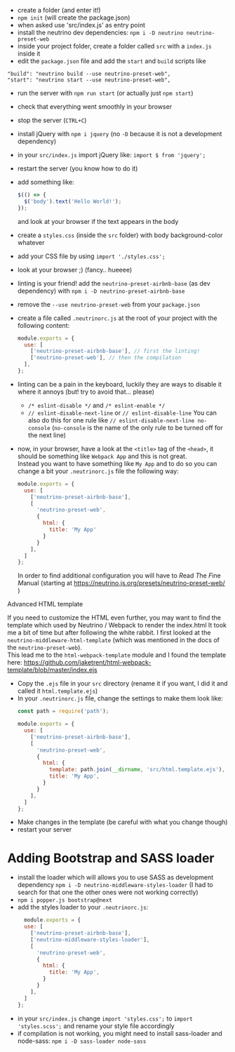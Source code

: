 - create a folder (and enter it!)
- `npm init` (will create the package.json)
- when asked use 'src/index.js' as entry point
- install the neutrino dev dependencies: `npm i -D neutrino neutrino-preset-web`
- inside your project folder, create a folder called `src` with a `index.js` inside it
- edit the `package.json` file and add the `start` and `build` scripts like
```
"build": "neutrino build --use neutrino-preset-web",
"start": "neutrino start --use neutrino-preset-web",
```
- run the server with `npm run start` (or actually just `npm start`)
- check that everything went smoothly in your browser
- stop the server (`CTRL+C`)
- install jQuery with `npm i jquery` (no `-D` because it is not a development dependency)
- in your `src/index.js` import jQuery like:
  `import $ from 'jquery';`
- restart the server (you know how to do it)
- add something like:
  ```js
  $(() => {
    $('body').text('Hello World!');
  });
  ```
  and look at your browser if the text appears in the body
- create a `styles.css` (inside the `src` folder) with body background-color whatever
- add your CSS file by using `import './styles.css';`
- look at your browser ;) (fancy.. hueeee)

- linting is your friend!
  add the `neutrino-preset-airbnb-base` (as dev dependency) with
  `npm i -D neutrino-preset-airbnb-base`
- remove the `--use neutrino-preset-web` from your `package.json`
- create a file called `.neutrinorc.js` at the root of your project with the following content:
  ```js
  module.exports = {
    use: [
      ['neutrino-preset-airbnb-base'], // first the linting!
      ['neutrino-preset-web'], // then the compilation
    ],
  };
  ```
- linting can be a pain in the keyboard, luckily they are ways to disable it where it annoys (but! try to avoid that... please)
  - `/* eslint-disable */` and `/* eslint-enable */`
  - `// eslint-disable-next-line` or `// eslint-disable-line`
  You can also do this for one rule like `// eslint-disable-next-line no-console` (`no-console` is the name of the only rule to be turned off for the next line)
- now, in your browser, have a look at the `<title>` tag of the `<head>`, it should be something like `Webpack App` and this is not great.  
  Instead you want to have something like `My App` and to do so you can change a bit your `.neutrinorc.js` file the following way:
  ```js
  module.exports = {
    use: [
      ['neutrino-preset-airbnb-base'],
      [
        'neutrino-preset-web',
        {
          html: {
            title: 'My App'
          }
        }
      ],
    ]
  };
  ```
  In order to find additional configuration you will have to
  *R*ead *T*he *F*ine *M*anual (starting at https://neutrino.js.org/presets/neutrino-preset-web/ )

<detail><summary>Advanced HTML template</summary>

If you need to customize the HTML even further, you may want to find the template which used by Neutrino / Webpack to render the index.html
  It took me a bit of time but after following the white rabbit.
  I first looked at the `neutrino-middleware-html-template` (which was mentioned in the docs of the `neutrino-preset-web`).  
  This lead me to the `html-webpack-template` module and I found the 
  template here: https://github.com/jaketrent/html-webpack-template/blob/master/index.ejs
- Copy the `.ejs` file in your `src` directory (rename it if you want, I did it and called it `html.template.ejs`)
- In your `.neutrinorc.js` file, change the settings to make them look like:
  ```js
  const path = require('path');

  module.exports = {
    use: [
      ['neutrino-preset-airbnb-base'],
      [
        'neutrino-preset-web',
        {
          html: {
            template: path.join(__dirname, 'src/html.template.ejs'),
            title: 'My App',
          }
        }
      ],
    ]
  };
  ```
- Make changes in the template (be careful with what you change though)
- restart your server

</detail>

# Adding Bootstrap and SASS loader

- install the loader which will allows you to use SASS as development dependency `npm i -D neutrino-middleware-styles-loader`
  (I had to search for that one the other ones were not working correctly)
- `npm i popper.js bootstrap@next`
- add the styles loader to your `.neutrinorc.js`:
  ```js
    module.exports = {
    use: [
      ['neutrino-preset-airbnb-base'],
      ['neutrino-middleware-styles-loader'],
      [
        'neutrino-preset-web',
        {
          html: {
            title: 'My App',
          }
        }
      ],
    ]
  };
  ```
- in your `src/index.js` 
  change `import 'styles.css';` to `import 'styles.scss';` and rename your style file accordingly
- if compilation is not working, you might need to install sass-loader and node-sass: `npm i -D sass-loader node-sass`